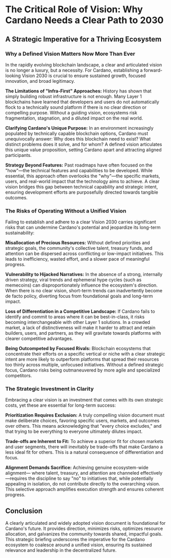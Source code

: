 # The Critical Role of Vision: Why Cardano Needs a Clear Path to 2030

## A Strategic Imperative for a Thriving Ecosystem

### Why a Defined Vision Matters Now More Than Ever

In the rapidly evolving blockchain landscape, a clear and articulated vision
is no longer a luxury, but a necessity. For Cardano, establishing a
forward-looking Vision 2030 is crucial to ensure sustained growth, focused
innovation, and broad legitimacy.

**The Limitations of "Infra-First" Approaches:** History has shown that
simply building robust infrastructure is not enough. Many Layer 1
blockchains have learned that developers and users do not automatically
flock to a technically sound platform if there is no clear direction
or compelling purpose. Without a guiding vision, ecosystems risk fragmentation,
stagnation, and a diluted impact on the real world.

**Clarifying Cardano's Unique Purpose:** In an environment increasingly
populated by technically capable blockchain options, Cardano must
unequivocally answer: Why does this blockchain need to exist? What
distinct problems does it solve, and for whom? A defined vision articulates
this unique value proposition, setting Cardano apart and attracting aligned
participants.

**Strategy Beyond Features:** Past roadmaps have often focused on the
"how"—the technical features and capabilities to be developed. While
essential, this approach often overlooks the "why"—the specific markets,
users, and real-world impact that the technology aims to achieve. A clear
vision bridges this gap between technical capability and strategic intent,
ensuring development efforts are purposefully directed towards tangible
outcomes.

### The Risks of Operating Without a Unified Vision

Failing to establish and adhere to a clear Vision 2030 carries significant
risks that can undermine Cardano's potential and jeopardize its long-term
sustainability:

**Misallocation of Precious Resources:** Without defined priorities and
strategic goals, the community's collective talent, treasury funds, and
attention can be dispersed across conflicting or low-impact initiatives.
This leads to inefficiency, wasted effort, and a slower pace of meaningful
progress.

**Vulnerability to Hijacked Narratives:** In the absence of a strong,
internally driven strategy, viral trends and ephemeral hype cycles (such
as memecoins) can disproportionately influence the ecosystem's direction.
When there is no clear vision, short-term trends can inadvertently become
de facto policy, diverting focus from foundational goals and long-term
impact.

**Loss of Differentiation in a Competitive Landscape:** If Cardano fails
to identify and commit to areas where it can be best-in-class, it risks
becoming interchangeable with other Layer 1 solutions. In a crowded market,
a lack of distinctiveness will make it harder to attract and retain
builders, users, and partners, as they will gravitate towards platforms
with clearer competitive advantages.

**Being Outcompeted by Focused Rivals:** Blockchain ecosystems that
concentrate their efforts on a specific vertical or niche with a clear
strategic intent are more likely to outperform platforms that spread their
resources too thinly across multiple, unfocused initiatives. Without a
defined strategic focus, Cardano risks being outmaneuvered by more agile
and specialized competitors.

### The Strategic Investment in Clarity

Embracing a clear vision is an investment that comes with its own strategic
costs, yet these are essential for long-term success:

**Prioritization Requires Exclusion:** A truly compelling vision document
must make deliberate choices, favoring specific users, markets, and outcomes
over others. This means acknowledging that "every choice excludes," and that
trying to be everything to everyone ultimately dilutes impact.

**Trade-offs are Inherent to Fit:** To achieve a superior fit for chosen
markets and user segments, there will inevitably be trade-offs that make
Cardano a less ideal fit for others. This is a natural consequence of
differentiation and focus.

**Alignment Demands Sacrifice:** Achieving genuine ecosystem-wide alignment—
where talent, treasury, and attention are channeled effectively—requires
the discipline to say "no" to initiatives that, while potentially appealing
in isolation, do not contribute directly to the overarching vision. This
selective approach amplifies execution strength and ensures coherent progress.

## Conclusion

A clearly articulated and widely adopted vision document is foundational for
Cardano's future. It provides direction, minimizes risks, optimizes resource
allocation, and galvanizes the community towards shared, impactful goals.
This strategic briefing underscores the imperative for the Cardano
ecosystem to coalesce around a unified vision, ensuring its sustained
relevance and leadership in the decentralized future.
